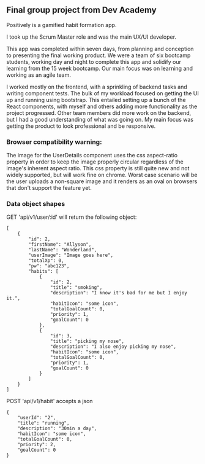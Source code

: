 ## Final group project from Dev Academy

Positively is a gamified habit formation app. 

I took up the Scrum Master role and was the main UX/UI developer.     

This app was completed within seven days, from planning and conception to presenting the final working product. We were a team of six bootcamp students, working day and night to complete this app and solidify our learning from the 15 week bootcamp. Our main focus was on learning and working as an agile team. 

I worked mostly on the frontend, with a sprinkling of backend tasks and writing component tests. The bulk of my workload focused on getting the UI up and running using bootstrap. This entailed setting up a bunch of the React components, with myself and others adding more functionality as the project progressed. Other team members did more work on the backend, but I had a good understanding of what was going on. My main focus was getting the product to look professional and be responsive.

### Browser compatibility warning:

The image for the UserDetails component uses the css aspect-ratio property in order to keep the image properly circular regardless of the image's inherent aspect ratio. This css property is still quite new and not widely supported, but will work fine on chrome. Worst case scenario will be the user uploads a non-square image and it renders as an oval on browsers that don't support the feature yet.

### Data object shapes

GET 'api/v1/user/:id' will return the following object:

```
[
    {
        "id": 2,
        "firstName": "Allyson",
        "lastName": "Wonderland",
        "userImage": "Image goes here",
        "totalXp": 0,
        "pw": "abc123",
        "habits": [
            {
                "id": 2,
                "title": "smoking",
                "description": "I know it's bad for me but I enjoy it.",
                "habitIcon": "some icon",
                "totalGoalCount": 0,
                "priority": 1,
                "goalCount": 0
            },
            {
                "id": 3,
                "title": "picking my nose",
                "description": "I also enjoy picking my nose",
                "habitIcon": "some icon",
                "totalGoalCount": 0,
                "priority": 1,
                "goalCount": 0
            }
        ]
    }
]
```

POST 'api/v1/habit' accepts a json

```
{
    "userId": "2",
    "title": "running",
    "description": "30min a day",
    "habitIcon": "some icon",
    "totalGoalCount": 0,
    "priority": 2,
    "goalCount": 0
}
```

